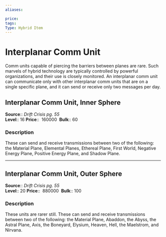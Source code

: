 ```yaml
---
aliases: 

price:  
tags: 
Type: Hybrid Item
---
```


# Interplanar Comm Unit

Comm units capable of piercing the barriers between planes are rare. Such marvels of hybrid technology are typically controlled by powerful organizations, and their use is closely monitored. An interplanar comm unit can communicate only with other interplanar comm units that are on a single specific plane, and it can send or receive only two messages per day.  

## Interplanar Comm Unit, Inner Sphere

**Source**:: _Drift Crisis pg. 55_  
**Level**:: 16
**Price**::  160000 
**Bulk**:: 60

### Description

These can send and receive transmissions between two of the following: the Material Plane, Elemental Planes, Ethereal Plane, First World, Negative Energy Plane, Positive Energy Plane, and Shadow Plane.

---

## Interplanar Comm Unit, Outer Sphere

**Source**:: _Drift Crisis pg. 55_  
**Level**:: 20
**Price**::  880000 
**Bulk**:: 100

### Description

These units are rarer still. These can send and receive transmissions between two of the following: the Material Plane, Abaddon, the Abyss, the Astral Plane, Axis, the Boneyard, Elysium, Heaven, Hell, the Maelstrom, and Nirvana.
